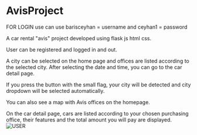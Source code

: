 ﻿# AvisProject


FOR LOGIN 
use can use barisceyhan = username and ceyhan1 = password

A car rental "avis" project developed using flask js html css.

User can be registered and logged in and out.

A city can be selected on the home page and offices are listed according to the selected city. After selecting the date and time, you can go to the car detail page.

If you press the button with the small flag, your city will be detected and city dropdown will be selected automatically.

You can also see a map with Avis offices on the homepage.

On the car detail page, cars are listed according to your chosen purchasing office, their features and the total amount you will pay are displayed.
![USER](https://github.com/eylulozatman/AvisProject/assets/74192529/9b92f4ec-e65f-4e0f-abe0-9de128653f54)
